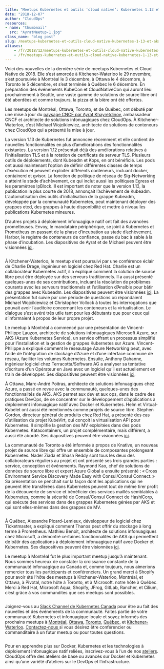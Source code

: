 ```yaml
---
title: "Meetups Kubernetes et outils ‘cloud native’: Kubernetes 1.13 et AKS"
date: "2018-12-07"
author: "CloudOps"
resources:
- name: "thumbnail"
  src: "AyratMeetup-1.jpg"
class_name: "blog post"
slug: /meetups-kubernetes-et-outils-cloud-native-kubernetes-1-13-et-aks
aliases:
    - /fr/2018/12/meetups-kubernetes-et-outils-cloud-native-kubernetes-1-13-et-aks/
    - /fr/meetups-kubernetes-et-outils-cloud-native-kubernetes-1-13-et-aks
---
```


<p>Voici des nouvelles de la dernière série de meetups Kubernetes et Cloud Native de 2018. Elle s’est amorcée à Kitchener-Waterloo le 29 novembre, s’est poursuivie à Montréal le 3 décembre, à Ottawa le 4 décembre, à Toronto le 5 décembre, et s’est terminée à Québec le 6 décembre. En préparation des événements KubeCon et CloudNativeCon qui auront lieu prochainement à Seattle, une vaste gamme de solutions de source libre ont été abordées et comme toujours, la pizza et la bière ont été offertes.</p><p>Les meetups de Montréal, Ottawa, Toronto, et de Québec, ont débuté par une mise à jour du <a href="https://www.cloudops.com/fr/2018/10/guide-cncf-du-debutant/">paysage CNCF par Ayrat Khayretdinov</a>, ambassadeur CNCF et architecte de solutions infonuagiques chez CloudOps. À Kitchener-Waterloo, c’est Michael Wojcikiewicz, architecte de solutions de conteneurs chez CloudOps qui a présenté la mise à jour.</p><p>La version&nbsp;1.13 de Kubernetes fut annoncée récemment et elle contient de nouvelles fonctionnalités en plus d’améliorations des fonctionnalités existantes. La version&nbsp;1.12 présentait déjà des améliorations relatives à l’initialisation TLS et à la rotation de certificats de serveur TLS. Plusieurs outils de déploiements, dont Kubeadm et Kops, en ont bénéficié. Les pods ont aussi maintenant l’option de définir différentes classes de temps d’exécution et peuvent exploiter différents conteneurs, incluant docker, containerd et gvisor. La fonction de politique de réseau de Sig-Networking a atteint le stade d’achèvement, ce qui inclut aussi les politiques Egress et les paramètres IpBlock. Il est important de noter que la version&nbsp;1.13, la publication la plus courte de 2018, annonçait l’achèvement de Kubeadm. L’automatisation des outils d’initialisation de la grappe Kubeadm, développée par la communauté Kubernetes, peut maintenant déployer des grappes etcd, des grappes à haute disponibilité et mettre à niveau les publications Kubernetes mineures.</p><p>D’autres projets à déploiement infonuagique natif ont fait des avancées prometteuses. Envoy, le mandataire périphérique, se joint à Kubernetes et Prometheus en passant de la phase d’incubation au stade d’achèvement. Harbor, le registre de conteneurs de confiance, passe du bac à sable à la phase d’incubation. Les diapositives de Ayrat et de Michael peuvent être visionnées <a href="https://www.slideshare.net/CloudOps2005/kubernetes-and-cloud-native-update-q4-2018">ici</a>.</p><div class="wp-block-image"> <figure class="alignright"><img src="/images/blog/post/Kitchener-WaterlooMeetup.png" alt="" class="wp-image-6876"></figure></div><p>À Kitchener-Waterloo, le meetup s’est poursuivi par une conférence éclair de Charlie Drage, ingénieur en logiciel chez Red Hat. Charlie est un collaborateur Kubernetes actif, il a expliqué comment la solution de source libre peut être déployée sur des serveurs traditionnels. Il a aussi présenté quelques-unes de ses contributions, incluant la résolution de problèmes courants avec les serveurs traditionnels et l’utilisation d’Ansible pour bâtir des grappes avec Kubeadm. Les diapositives peuvent être visionnées <a href="https://www.slideshare.net/CloudOps2005/kubernetes-on-bare-metal-at-the-kitchenerwaterloo-kubernetes-and-cloud-native-meetup">ici</a>. La présentation fut suivie par une période de questions où répondaient Michael Wojcikiewicz et Christopher Vollock à toutes les interrogations que pouvait avoir l’auditoire concernant les conteneurs et la virtualisation. Le dialogue s’est avéré très utile tant pour les débutants que pour ceux qui s’informaient à propos de leur propre projet. &nbsp;</p><p>Le meetup à Montréal a commencé par une présentation de Vincent-Philippe Lauzon, architecte de solutions infonuagiques Microsoft Azure, sur AKS (Azure Kubernetes Service), un service offrant un processus simplifié pour l’installation et la gestion de grappes Kubernetes sur Azure. Vincent-Philippe a expliqué comment le réseautage Azure Networking peut, avec l’aide de l’intégration de stockage d’Azure et d’une interface commune de réseau, faciliter les volumes Kubernetes. Ensuite, Anthony Dahanne, ingénieur logiciel chez Terracotta/Software AG a analyser sa tentative d’écriture d’un Opérateur en Java avec un logiciel qu’il est actuellement en train de développer. Ses diapositives peuvent être visionnées <a href="https://fr.slideshare.net/anthonydahanne/kubernetes-java-operator">ici</a>.</p><p>À Ottawa, Marc-André Poitras, architecte de solutions infonuagiques chez Azure, a passé en revue avec la communauté, quelques-unes des fonctionnalités de AKS. AKS permet aux dev et aux ops, dans le cadre des pratiques DevOps, de se concentrer sur le développement d’applications à déploiement infonuagique natif avec Docker et Kubernetes. Helm et Virtual-Kubelet ont aussi été mentionnés comme projets de source libre. Stephen Gordon, directeur général de produits chez Red Hat, a présenté des cas d’utilisation du projet KubeVirt, qui conçoit la virtualisation API pour Kubernetes. Il simplifie la gestion des MV exploitées dans des pods Kubernetes. Katacontainers, un projet complémentaire, mais différent, a aussi été abordé. Ses diapositives peuvent être visionnées <a href="https://www.slideshare.net/sgordon2/introducing-kubevirt">ici</a>.</p><p>La communauté de Toronto a été informée à propos de Knative, un nouveau projet de source libre qui offre un ensemble de composantes prolongeant Kubernetes. Nader Ziada et Shash Reddy sont tous les deux des collaborateurs réguliers au projet et ont présenté ses trois grandes parties&nbsp;: service, conception et événements. Raymond Kao, chef de solutions de données de source libre et expert Azure Global a ensuite présenté&nbsp;: « Cross Environment Service Discovery Made Easy with Consul/Consul Connect. » Sa présentation se penchait sur la façon dont les applications qui ne peuvent être transférées dans Kubernetes peuvent tout de même tirer profit de la découverte de service et bénéficier des services maillés semblables à Kubernetes, comme la sécurité de Consul/Consul Connect de HashiCorp, qui exécute des services dans des grappes Kubernetes gérées par AKS et qui sont elles-mêmes dans des grappes de MV.</p><div class="wp-block-image"> <figure class="alignleft"><img src="/images/blog/post/TorontoMeetup.png" alt="" class="wp-image-6881"></figure></div><p>À Québec, Alexandre Picard-Lemieux, développeur de logiciel chez Ticketmaster, a expliqué comment Thanos peut offrir du stockage à long terme à Prometheus. Mathieu Benoit, architecte de solutions infonuagiques chez Microsoft, a démontré certaines fonctionnalités de AKS qui permettent de bâtir des applications à déploiement infonuagique natif avec Docker et Kubernetes. Ses diapositives peuvent être visionnées <a href="https://mabenoit.blob.core.windows.net/public/AKS%20%2B%20VirtualKubelet%20-%20Mathieu%20Benoit.pdf">ici</a>.</p><p>Le meetup à Montréal fut le plus important meetup jusqu’à maintenant. Nous sommes heureux de constater la croissance constante de la communauté infonuagique au Canada et, comme toujours, nous aimerions remercier tous les participants et conférenciers. Un grand merci à Shopify pour avoir été l’hôte des meetups à Kitchener-Waterloo, Montréal, et Ottawa, à Pivotal, notre hôte à Toronto, et à Microsoft. notre hôte à Québec. Merci à Red Hat, Microsoft Aqua, Shopify, JFrog, GitLab, Rancher, et Cilium, c’est grâce à vos commandites que ces meetups sont possibles.</p><div class="wp-block-image"> <figure class="alignright"><img src="/images/blog/post/MontrealAKSMeetup.png" alt="" class="wp-image-6880"></figure></div><p>Joignez-vous au <a href="http://k8scanadaslack.herokuapp.com/">Slack Channel de Kubernetes Canada</a> pour être au fait des nouvelles et des événements de la communauté. Faites partie de votre communauté Kubernetes et infonuagique locale et soyez informés des prochains meetups à <a href="https://www.meetup.com/Kubernetes-Montreal">Montréal</a>, <a href="https://www.meetup.com/Kubernetes-Ottawa">Ottawa</a>, <a href="https://www.meetup.com/Kubernetes-Toronto">Toronto</a>, <a href="https://www.meetup.com/Kubernetes-Quebec">Québec</a>, et <a href="https://www.meetup.com/Kubernetes-Kitchener-Waterloo">Kitchener-Waterloo</a>. <a href="mailto:%20ctrang@cloudops.com">Contactez-nous </a>si vous désirez être conférencier ou commanditaire à un futur meetup ou pour toutes questions.</p><div class="wp-block-image"> <figure class="alignleft"><img src="/images/blog/post/MeetupSponsors.png" alt="" class="wp-image-6879"></figure></div><p>Pour en apprendre plus sur Docker, Kubernetes et les technologies à déploiement infonuagique natif reliées, inscrivez-vous à l’un de nos <a href="https://www.cloudops.com/workshop-calendar/">ateliers</a>. CloudOps offre des ateliers de base ou avancés sur Docker et Kubernetes ainsi qu’une variété d’ateliers sur le DevOps et l’infrastructure.</p>
